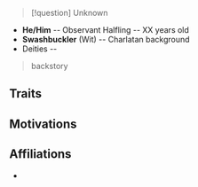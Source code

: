 > [!question]  Unknown

- **He/Him** -- Observant Halfling -- XX years old
- **Swashbuckler** (Wit) -- Charlatan background
- Deities -- 

>backstory

## Traits


## Motivations


## Affiliations
- 